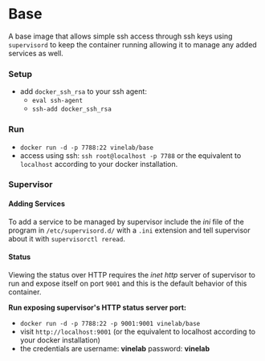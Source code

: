 # Base
A base image that allows simple ssh access through ssh keys using `supervisord` to keep the container running allowing
it to manage any added services as well.

### Setup
- add `docker_ssh_rsa` to your ssh agent:
    - `eval ssh-agent`
    - `ssh-add docker_ssh_rsa`

### Run
- `docker run -d -p 7788:22 vinelab/base`
- access using ssh: `ssh root@localhost -p 7788` or the equivalent to `localhost` according to your docker installation.

### Supervisor
#### Adding Services
To add a service to be managed by supervisor include the *ini* file of the program in `/etc/supervisord.d/` with a `.ini`
extension and tell supervisor about it with `supervisorctl reread`.

#### Status
Viewing the status over HTTP requires the *inet http* server of supervisor to run and
expose itself on port `9001` and this is the default behavior of this container.

**Run exposing supervisor's HTTP status server port:**

- `docker run -d -p 7788:22 -p 9001:9001 vinelab/base`
- visit `http://localhost:9001` (or the equivalent to localhost according to your docker installation)
- the credentials are username: **vinelab** password: **vinelab**
